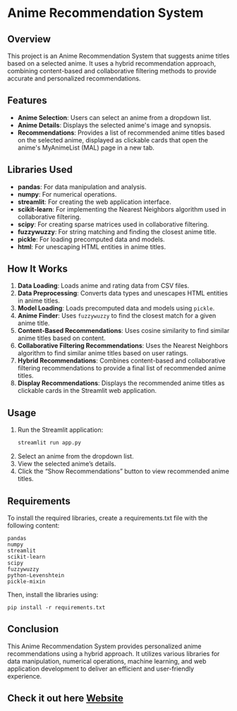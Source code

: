 # Anime Recommendation System

## Overview
This project is an Anime Recommendation System that suggests anime titles based on a selected anime. It uses a hybrid recommendation approach, combining content-based and collaborative filtering methods to provide accurate and personalized recommendations.

## Features
- **Anime Selection**: Users can select an anime from a dropdown list.
- **Anime Details**: Displays the selected anime's image and synopsis.
- **Recommendations**: Provides a list of recommended anime titles based on the selected anime, displayed as clickable cards that open the anime's MyAnimeList (MAL) page in a new tab.

## Libraries Used
- **pandas**: For data manipulation and analysis.
- **numpy**: For numerical operations.
- **streamlit**: For creating the web application interface.
- **scikit-learn**: For implementing the Nearest Neighbors algorithm used in collaborative filtering.
- **scipy**: For creating sparse matrices used in collaborative filtering.
- **fuzzywuzzy**: For string matching and finding the closest anime title.
- **pickle**: For loading precomputed data and models.
- **html**: For unescaping HTML entities in anime titles.

## How It Works
1. **Data Loading**: Loads anime and rating data from CSV files.
2. **Data Preprocessing**: Converts data types and unescapes HTML entities in anime titles.
3. **Model Loading**: Loads precomputed data and models using `pickle`.
4. **Anime Finder**: Uses `fuzzywuzzy` to find the closest match for a given anime title.
5. **Content-Based Recommendations**: Uses cosine similarity to find similar anime titles based on content.
6. **Collaborative Filtering Recommendations**: Uses the Nearest Neighbors algorithm to find similar anime titles based on user ratings.
7. **Hybrid Recommendations**: Combines content-based and collaborative filtering recommendations to provide a final list of recommended anime titles.
8. **Display Recommendations**: Displays the recommended anime titles as clickable cards in the Streamlit web application.

## Usage
1. Run the Streamlit application:
   ```bash
   streamlit run app.py
2. Select an anime from the dropdown list.
3. View the selected anime’s details.
4. Click the “Show Recommendations” button to view recommended anime titles.

## Requirements
To install the required libraries, create a requirements.txt file with the following content:
```
pandas
numpy
streamlit
scikit-learn
scipy
fuzzywuzzy
python-Levenshtein
pickle-mixin
```

Then, install the libraries using:
```
pip install -r requirements.txt
```

## Conclusion
This Anime Recommendation System provides personalized anime recommendations using a hybrid approach. It utilizes various libraries for data manipulation, numerical operations, machine learning, and web application development to deliver an efficient and user-friendly experience.

## Check it out here [Website](https://conwenu-hybrid-anime-recommendation-system-project-app-vngo5f.streamlit.app/)
